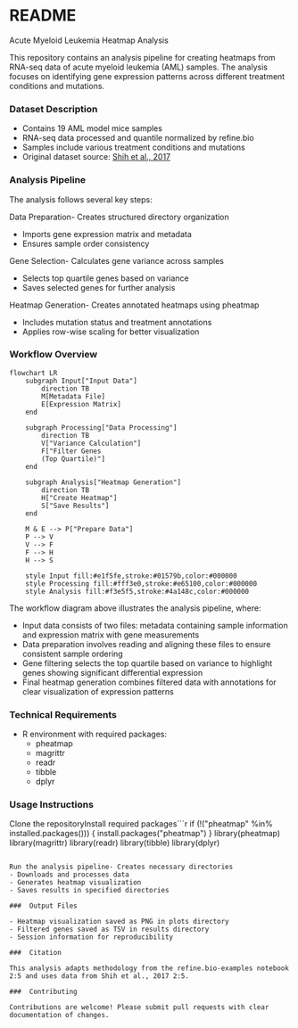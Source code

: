 # README
Acute Myeloid Leukemia Heatmap Analysis

This repository contains an analysis pipeline for creating heatmaps from RNA-seq data of acute myeloid leukemia (AML) samples. The analysis focuses on identifying gene expression patterns across different treatment conditions and mutations.

###  Dataset Description

- Contains 19 AML model mice samples
- RNA-seq data processed and quantile normalized by refine.bio
- Samples include various treatment conditions and mutations
- Original dataset source: [Shih et al., 2017](https://pubmed.ncbi.nlm.nih.gov/28193779/)

###  Analysis Pipeline

The analysis follows several key steps:

Data Preparation- Creates structured directory organization
- Imports gene expression matrix and metadata
- Ensures sample order consistency

Gene Selection- Calculates gene variance across samples
- Selects top quartile genes based on variance
- Saves selected genes for further analysis

Heatmap Generation- Creates annotated heatmaps using pheatmap
- Includes mutation status and treatment annotations
- Applies row-wise scaling for better visualization

###  Workflow Overview

```mermaid
flowchart LR
    subgraph Input["Input Data"]
        direction TB
        M[Metadata File]
        E[Expression Matrix]
    end

    subgraph Processing["Data Processing"]
        direction TB
        V["Variance Calculation"]
        F["Filter Genes
        (Top Quartile)"]
    end

    subgraph Analysis["Heatmap Generation"]
        direction TB
        H["Create Heatmap"]
        S["Save Results"]
    end

    M & E --> P["Prepare Data"]
    P --> V
    V --> F
    F --> H
    H --> S

    style Input fill:#e1f5fe,stroke:#01579b,color:#000000
    style Processing fill:#fff3e0,stroke:#e65100,color:#000000
    style Analysis fill:#f3e5f5,stroke:#4a148c,color:#000000
```


The workflow diagram above illustrates the analysis pipeline, where:

- Input data consists of two files: metadata containing sample information and expression matrix with gene measurements
- Data preparation involves reading and aligning these files to ensure consistent sample ordering
- Gene filtering selects the top quartile based on variance to highlight genes showing significant differential expression
- Final heatmap generation combines filtered data with annotations for clear visualization of expression patterns

###  Technical Requirements

- R environment with required packages:
  - pheatmap
  - magrittr
  - readr
  - tibble
  - dplyr



###  Usage Instructions

Clone the repositoryInstall required packages```r
if (!("pheatmap" %in% installed.packages())) {
    install.packages("pheatmap")
}
library(pheatmap)
library(magrittr)
library(readr)
library(tibble)
library(dplyr)
```

Run the analysis pipeline- Creates necessary directories
- Downloads and processes data
- Generates heatmap visualization
- Saves results in specified directories

###  Output Files

- Heatmap visualization saved as PNG in plots directory
- Filtered genes saved as TSV in results directory
- Session information for reproducibility

###  Citation

This analysis adapts methodology from the refine.bio-examples notebook 2:5 and uses data from Shih et al., 2017 2:5.

###  Contributing

Contributions are welcome! Please submit pull requests with clear documentation of changes.

